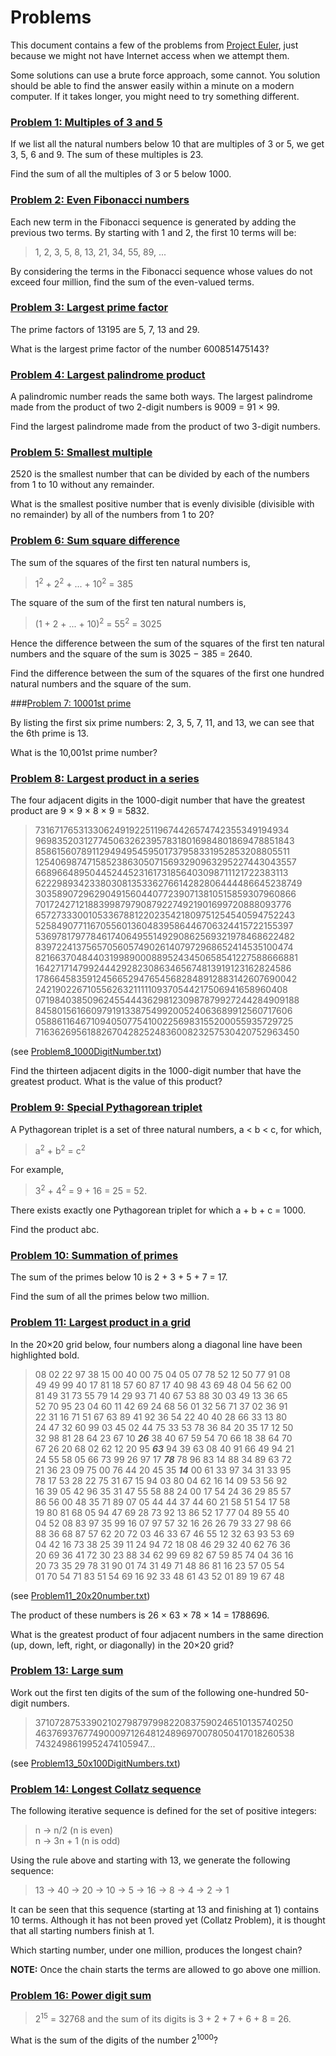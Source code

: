 # Problems

This document contains a few of the problems from [Project Euler](https://projecteuler.net/), just because we might not have Internet access when we attempt them.

Some solutions can use a brute force approach, some cannot.  You solution should be able to find the answer easily within a minute on a modern computer.  If it takes longer, you might need to try something different.

### [Problem 1: Multiples of 3 and 5](https://projecteuler.net/problem=1)

If we list all the natural numbers below 10 that are multiples of 3 or 5, we get 3, 5, 6 and 9. The sum of these multiples is 23.

Find the sum of all the multiples of 3 or 5 below 1000.

### [Problem 2: Even Fibonacci numbers](https://projecteuler.net/problem=2)

Each new term in the Fibonacci sequence is generated by adding the previous two terms. By starting with 1 and 2, the first 10 terms will be:

> 1, 2, 3, 5, 8, 13, 21, 34, 55, 89, ...

By considering the terms in the Fibonacci sequence whose values do not exceed four million, find the sum of the even-valued terms.

### [Problem 3: Largest prime factor](https://projecteuler.net/problem=3)

The prime factors of 13195 are 5, 7, 13 and 29.

What is the largest prime factor of the number 600851475143?

### [Problem 4: Largest palindrome product](https://projecteuler.net/problem=4)

A palindromic number reads the same both ways. The largest palindrome made from the product of two 2-digit numbers is 9009 = 91 × 99.

Find the largest palindrome made from the product of two 3-digit numbers.

### [Problem 5: Smallest multiple](https://projecteuler.net/problem=5)

2520 is the smallest number that can be divided by each of the numbers from 1 to 10 without any remainder.

What is the smallest positive number that is evenly divisible (divisible with no remainder) by all of the numbers from 1 to 20?

### [Problem 6: Sum square difference](https://projecteuler.net/problem=6)

The sum of the squares of the first ten natural numbers is,

> 1<sup>2</sup> + 2<sup>2</sup> + ... + 10<sup>2</sup> = 385

The square of the sum of the first ten natural numbers is,
> (1 + 2 + ... + 10)<sup>2</sup> = 55<sup>2</sup> = 3025

Hence the difference between the sum of the squares of the first ten natural numbers and the square of the sum is 3025 − 385 = 2640.

Find the difference between the sum of the squares of the first one hundred natural numbers and the square of the sum.

###[Problem 7: 10001st prime](https://projecteuler.net/problem=7)

By listing the first six prime numbers: 2, 3, 5, 7, 11, and 13, we can see that the 6th prime is 13.

What is the 10,001st prime number?

### [Problem 8: Largest product in a series](https://projecteuler.net/problem=8)

The four adjacent digits in the 1000-digit number that have the greatest product are 9 × 9 × 8 × 9 = 5832.

> 73167176531330624919225119674426574742355349194934
> 96983520312774506326239578318016984801869478851843
> 85861560789112949495459501737958331952853208805511
> 12540698747158523863050715693290963295227443043557
> 66896648950445244523161731856403098711121722383113
> 62229893423380308135336276614282806444486645238749
> 30358907296290491560440772390713810515859307960866
> 70172427121883998797908792274921901699720888093776
> 65727333001053367881220235421809751254540594752243
> 52584907711670556013604839586446706324415722155397
> 53697817977846174064955149290862569321978468622482
> 83972241375657056057490261407972968652414535100474
> 82166370484403199890008895243450658541227588666881
> 16427171479924442928230863465674813919123162824586
> 17866458359124566529476545682848912883142607690042
> 24219022671055626321111109370544217506941658960408
> 07198403850962455444362981230987879927244284909188
> 84580156166097919133875499200524063689912560717606
> 05886116467109405077541002256983155200055935729725
> 71636269561882670428252483600823257530420752963450

(see [Problem8_1000DigitNumber.txt](https://github.com/LeedsCodeDojo/ProjectEuler/blob/master/HandyFiles/Problem8_1000DigitNumber.txt))

Find the thirteen adjacent digits in the 1000-digit number that have the greatest product. What is the value of this product?

### [Problem 9: Special Pythagorean triplet](https://projecteuler.net/problem=9)

A Pythagorean triplet is a set of three natural numbers, a < b < c, for which,

> a<sup>2</sup> + b<sup>2</sup> = c<sup>2</sup>

For example,

> 3<sup>2</sup> + 4<sup>2</sup> = 9 + 16 = 25 = 52.

There exists exactly one Pythagorean triplet for which a + b + c = 1000.

Find the product abc.

### [Problem 10: Summation of primes](https://projecteuler.net/problem=10)

The sum of the primes below 10 is 2 + 3 + 5 + 7 = 17.

Find the sum of all the primes below two million.

### [Problem 11: Largest product in a grid](https://projecteuler.net/problem=11)

In the 20×20 grid below, four numbers along a diagonal line have been highlighted bold.

> 08 02 22 97 38 15 00 40 00 75 04 05 07 78 52 12 50 77 91 08  
> 49 49 99 40 17 81 18 57 60 87 17 40 98 43 69 48 04 56 62 00  
> 81 49 31 73 55 79 14 29 93 71 40 67 53 88 30 03 49 13 36 65  
> 52 70 95 23 04 60 11 42 69 24 68 56 01 32 56 71 37 02 36 91  
> 22 31 16 71 51 67 63 89 41 92 36 54 22 40 40 28 66 33 13 80  
> 24 47 32 60 99 03 45 02 44 75 33 53 78 36 84 20 35 17 12 50  
> 32 98 81 28 64 23 67 10 **_26_** 38 40 67 59 54 70 66 18 38 64 70  
> 67 26 20 68 02 62 12 20 95 **_63_** 94 39 63 08 40 91 66 49 94 21  
> 24 55 58 05 66 73 99 26 97 17 **_78_** 78 96 83 14 88 34 89 63 72  
> 21 36 23 09 75 00 76 44 20 45 35 **_14_** 00 61 33 97 34 31 33 95  
> 78 17 53 28 22 75 31 67 15 94 03 80 04 62 16 14 09 53 56 92  
> 16 39 05 42 96 35 31 47 55 58 88 24 00 17 54 24 36 29 85 57  
> 86 56 00 48 35 71 89 07 05 44 44 37 44 60 21 58 51 54 17 58  
> 19 80 81 68 05 94 47 69 28 73 92 13 86 52 17 77 04 89 55 40  
> 04 52 08 83 97 35 99 16 07 97 57 32 16 26 26 79 33 27 98 66  
> 88 36 68 87 57 62 20 72 03 46 33 67 46 55 12 32 63 93 53 69  
> 04 42 16 73 38 25 39 11 24 94 72 18 08 46 29 32 40 62 76 36  
> 20 69 36 41 72 30 23 88 34 62 99 69 82 67 59 85 74 04 36 16  
> 20 73 35 29 78 31 90 01 74 31 49 71 48 86 81 16 23 57 05 54  
> 01 70 54 71 83 51 54 69 16 92 33 48 61 43 52 01 89 19 67 48  

(see [Problem11_20x20number.txt](https://github.com/LeedsCodeDojo/ProjectEuler/blob/master/HandyFiles/Problem11_20x20number.txt))

The product of these numbers is 26 × 63 × 78 × 14 = 1788696.

What is the greatest product of four adjacent numbers in the same direction (up, down, left, right, or diagonally) in the 20×20 grid?

### [Problem 13: Large sum](https://projecteuler.net/problem=13)

Work out the first ten digits of the sum of the following one-hundred 50-digit numbers.

> 37107287533902102798797998220837590246510135740250  
> 46376937677490009712648124896970078050417018260538  
> 7432498619952474105947...

(see [Problem13_50x100DigitNumbers.txt](https://github.com/LeedsCodeDojo/ProjectEuler/blob/master/HandyFiles/Problem13_50x100DigitNumbers.txt))

### [Problem 14: Longest Collatz sequence](https://projecteuler.net/problem=14)

The following iterative sequence is defined for the set of positive integers:

> n → n/2 (n is even)  
> n → 3n + 1 (n is odd)

Using the rule above and starting with 13, we generate the following sequence:

> 13 → 40 → 20 → 10 → 5 → 16 → 8 → 4 → 2 → 1

It can be seen that this sequence (starting at 13 and finishing at 1) contains 10 terms. Although it has not been proved yet (Collatz Problem), it is thought that all starting numbers finish at 1.

Which starting number, under one million, produces the longest chain?

**NOTE:** Once the chain starts the terms are allowed to go above one million.

### [Problem 16: Power digit sum](https://projecteuler.net/problem=16)

> 2<sup>15</sup> = 32768 and the sum of its digits is 3 + 2 + 7 + 6 + 8 = 26.

What is the sum of the digits of the number 2<sup>1000</sup>?
